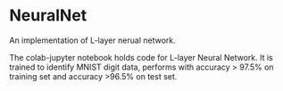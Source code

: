 # NeuralNet
An implementation of L-layer nerual network.

The colab-jupyter notebook holds code for L-layer Neural Network.
It is trained to identify MNIST digit data, performs with accuracy > 97.5% on training set and accuracy >96.5% on test set.
